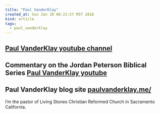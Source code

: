 ```yaml
---
title: "Paul VanderKlay"
created_at: Sun Jan 28 08:21:57 MST 2018
kind: article
tags:
  - paul_vanderklay
---
```


<h2>
  <a href="https://www.youtube.com/user/paulvanderklay" target="_blank">Paul VanderKlay youtube channel</a>
</h2>

<h2>
  Commentary on the Jordan Peterson Biblical Series
  <a href="https://www.youtube.com/watch?v=LZiVwwUdCjc&list=PLYSXopxC8Z9sUfuJWJWIq2PN3_a0nvIAn" target="_blank">Paul VanderKlay youtube</a>
</h2>

<h2>
  Paul VanderKlay blog site
  <a href="https://paulvanderklay.me/" target="_blank">paulvanderklay.me/</a>
</h2>

I’m the pastor of Living Stones Christian Reformed Church in Sacramento California.

<!--
html boilerplate
<a href="" target="_blank"></a>
<a name=""></a>
<img src="" width="400px">
<ul>
  <li></li>
</ul>
<pre>
</pre>
<p style="margin-bottom: 2em;"></p>
<hr style="border: 0; height: 3px; background: #333; background-image: linear-gradient(to right, #ccc, #333, #ccc);">
<pre><code>
</code></pre>
<math xmlns='http://www.w3.org/1998/Math/MathML' display='block'>
</math>
-->
